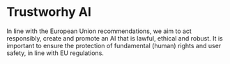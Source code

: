 # Trustworhy AI

In line with the European Union recommendations, we aim to act responsibly, create and promote an AI that is lawful, ethical and robust. It is important to ensure the protection of fundamental (human) rights and user safety, in line with EU regulations.